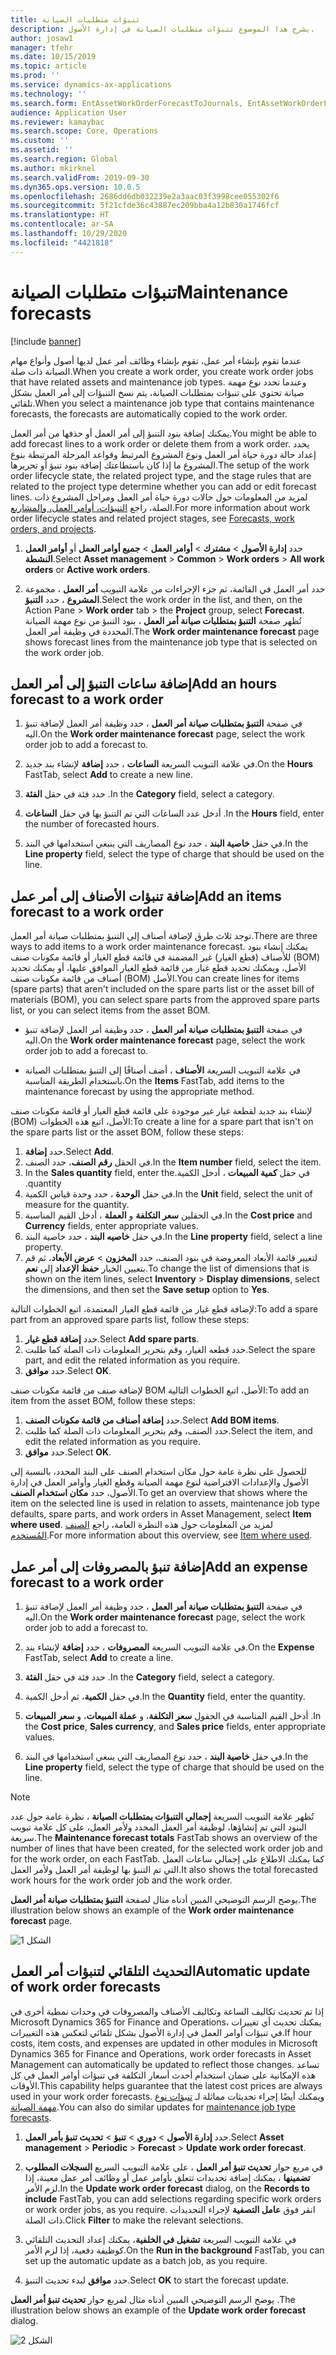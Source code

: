 ```yaml
---
title: تنبؤات متطلبات الصيانة
description: يشرح هذا الموضوع تنبؤات متطلبات الصيانة في إدارة الأصول.
author: josaw1
manager: tfehr
ms.date: 10/15/2019
ms.topic: article
ms.prod: ''
ms.service: dynamics-ax-applications
ms.technology: ''
ms.search.form: EntAssetWorkOrderForecastToJournals, EntAssetWorkOrderForecast
audience: Application User
ms.reviewer: kamaybac
ms.search.scope: Core, Operations
ms.custom: ''
ms.assetid: ''
ms.search.region: Global
ms.author: mkirknel
ms.search.validFrom: 2019-09-30
ms.dyn365.ops.version: 10.0.5
ms.openlocfilehash: 2686dd6db032239e2a3aac03f3998cee055302f6
ms.sourcegitcommit: 5f21cfde36c43887ec209bba4a12b830a1746fcf
ms.translationtype: HT
ms.contentlocale: ar-SA
ms.lasthandoff: 10/29/2020
ms.locfileid: "4421818"
---
```

# <a name="maintenance-forecasts"></a><span data-ttu-id="faa34-103">تنبؤات متطلبات الصيانة</span><span class="sxs-lookup"><span data-stu-id="faa34-103">Maintenance forecasts</span></span>

[!include [banner](../../includes/banner.md)]



<span data-ttu-id="faa34-104">عندما تقوم بإنشاء أمر عمل، تقوم بإنشاء وظائف أمر عمل لديها أصول وأنواع مهام الصيانة ذات صلة.</span><span class="sxs-lookup"><span data-stu-id="faa34-104">When you create a work order, you create work order jobs that have related assets and maintenance job types.</span></span> <span data-ttu-id="faa34-105">وعندما تحدد نوع مهمة صيانة تحتوي على تنبؤات بمتطلبات الصيانة، يتم نسخ التنبؤات إلى أمر العمل بشكل تلقائي.</span><span class="sxs-lookup"><span data-stu-id="faa34-105">When you select a maintenance job type that contains maintenance forecasts, the forecasts are automatically copied to the work order.</span></span>

<span data-ttu-id="faa34-106">يمكنك إضافة بنود التنبؤ إلى أمر العمل أو حذفها من أمر العمل.</span><span class="sxs-lookup"><span data-stu-id="faa34-106">You might be able to add forecast lines to a work order or delete them from a work order.</span></span> <span data-ttu-id="faa34-107">يحدد إعداد حالة دورة حياة أمر العمل ونوع المشروع المرتبط وقواعد المرحلة المرتبطة بنوع المشروع ما إذا كان باستطاعتك إضافة بنود تنبؤ أو تحريرها.</span><span class="sxs-lookup"><span data-stu-id="faa34-107">The setup of the work order lifecycle state, the related project type, and the stage rules that are related to the project type determine whether you can add or edit forecast lines.</span></span> <span data-ttu-id="faa34-108">لمزيد من المعلومات حول حالات دورة حياة أمر العمل ومراحل المشروع ذات الصلة، راجع [التنبؤات، أوامر العمل، والمشاريع](../integration-to-project-management-and-accounting/forecasts-work-orders-and-projects.md).</span><span class="sxs-lookup"><span data-stu-id="faa34-108">For more information about work order lifecycle states and related project stages, see [Forecasts, work orders, and projects](../integration-to-project-management-and-accounting/forecasts-work-orders-and-projects.md).</span></span>

1. <span data-ttu-id="faa34-109">حدد **إدارة الأصول** > **مشترك** > **أوامر العمل** > **جميع أوامر العمل** أو **أوامر العمل النشطة**.</span><span class="sxs-lookup"><span data-stu-id="faa34-109">Select **Asset management** > **Common** > **Work orders** > **All work orders** or **Active work orders**.</span></span>

2. <span data-ttu-id="faa34-110">حدد أمر العمل في القائمة، ثم جزء الإجراءات من علامة التبويب **أمر العمل** ، مجموعة **المشروع** ، حدد **التنبؤ**.</span><span class="sxs-lookup"><span data-stu-id="faa34-110">Select the work order in the list, and then, on the Action Pane > **Work order** tab > the **Project** group, select **Forecast**.</span></span> <span data-ttu-id="faa34-111">تُظهر صفحة **التنبؤ بمتطلبات صيانة أمر العمل** ، بنود التنبؤ من نوع مهمة الصيانة المحددة في وظيفة أمر العمل.</span><span class="sxs-lookup"><span data-stu-id="faa34-111">The **Work order maintenance forecast** page shows forecast lines from the maintenance job type that is selected on the work order job.</span></span>


## <a name="add-an-hours-forecast-to-a-work-order"></a><span data-ttu-id="faa34-112">إضافة ساعات التنبؤ إلى أمر العمل</span><span class="sxs-lookup"><span data-stu-id="faa34-112">Add an hours forecast to a work order</span></span>

1. <span data-ttu-id="faa34-113">في صفحة **التنبؤ بمتطلبات صيانة أمر العمل** ، حدد وظيفة أمر العمل لإضافة تنبؤ اليه.</span><span class="sxs-lookup"><span data-stu-id="faa34-113">On the **Work order maintenance forecast** page, select the work order job to add a forecast to.</span></span>

2. <span data-ttu-id="faa34-114">في علامة التبويب السريعة **الساعات** ، حدد **إضافة** لإنشاء بند جديد.</span><span class="sxs-lookup"><span data-stu-id="faa34-114">On the **Hours** FastTab, select **Add** to create a new line.</span></span>

3. <span data-ttu-id="faa34-115">حدد فئة في حقل **الفئة** .</span><span class="sxs-lookup"><span data-stu-id="faa34-115">In the **Category** field, select a category.</span></span>

4. <span data-ttu-id="faa34-116">أدخل عدد الساعات التي تم التنبؤ بها في حقل **الساعات** .</span><span class="sxs-lookup"><span data-stu-id="faa34-116">In the **Hours** field, enter the number of forecasted hours.</span></span>

5. <span data-ttu-id="faa34-117">في حقل **خاصية البند** ، حدد نوع المصاريف التي ينبغي استخدامها في البند.</span><span class="sxs-lookup"><span data-stu-id="faa34-117">In the **Line property** field, select the type of charge that should be used on the line.</span></span>


## <a name="add-an-items-forecast-to-a-work-order"></a><span data-ttu-id="faa34-118">إضافة تنبؤات الأصناف إلى أمر عمل</span><span class="sxs-lookup"><span data-stu-id="faa34-118">Add an items forecast to a work order</span></span>

<span data-ttu-id="faa34-119">توجد ثلاث طرق لإضافة أصناف إلى التنبؤ بمتطلبات صيانة أمر العمل.</span><span class="sxs-lookup"><span data-stu-id="faa34-119">There are three ways to add items to a work order maintenance forecast.</span></span> <span data-ttu-id="faa34-120">يمكنك إنشاء بنود للأصناف (قطع الغيار) غير المضمنة في قائمة قطع الغيار أو قائمة مكونات صنف (BOM) الأصل، ويمكنك تحديد قطع غيار من قائمة قطع الغيار الموافق عليها، أو يمكنك تحديد أصناف من قائمة مكونات صنف (BOM) الأصل.</span><span class="sxs-lookup"><span data-stu-id="faa34-120">You can create lines for items (spare parts) that aren't included on the spare parts list or the asset bill of materials (BOM), you can select spare parts from the approved spare parts list, or you can select items from the asset BOM.</span></span>

- <span data-ttu-id="faa34-121">في صفحة **التنبؤ بمتطلبات صيانة أمر العمل** ، حدد وظيفة أمر العمل لإضافة تنبؤ اليه.</span><span class="sxs-lookup"><span data-stu-id="faa34-121">On the **Work order maintenance forecast** page, select the work order job to add a forecast to.</span></span>

- <span data-ttu-id="faa34-122">في علامة التبويب السريعة‬ **الأصناف** ، أضف أصنافًا إلى التنبؤ بمتطلبات الصيانة باستخدام الطريقة المناسبة.</span><span class="sxs-lookup"><span data-stu-id="faa34-122">On the **Items** FastTab, add items to the maintenance forecast by using the appropriate method.</span></span>

<span data-ttu-id="faa34-123">لإنشاء بند جديد لقطعة غيار غير موجودة على قائمة قطع الغيار أو قائمة مكونات صنف (BOM) الأصل، اتبع هذه الخطوات:</span><span class="sxs-lookup"><span data-stu-id="faa34-123">To create a line for a spare part that isn't on the spare parts list or the asset BOM, follow these steps:</span></span>

1. <span data-ttu-id="faa34-124">حدد **إضافة**.</span><span class="sxs-lookup"><span data-stu-id="faa34-124">Select **Add**.</span></span>
2. <span data-ttu-id="faa34-125">في الحقل **رقم الصنف**، حدد الصنف.</span><span class="sxs-lookup"><span data-stu-id="faa34-125">In the **Item number** field, select the item.</span></span>
3. <span data-ttu-id="faa34-126">في حقل **‏‫كمية المبيعات** ، أدخل الكمية.</span><span class="sxs-lookup"><span data-stu-id="faa34-126">In the **Sales quantity** field, enter the quantity.</span></span>
4. <span data-ttu-id="faa34-127">في حقل **الوحدة** ، حدد وحدة قياس الكمية.</span><span class="sxs-lookup"><span data-stu-id="faa34-127">In the **Unit** field, select the unit of measure for the quantity.</span></span>
5. <span data-ttu-id="faa34-128">في الحقلين **سعر التكلفة** و **العملة** ، أدخل القيم المناسبة.</span><span class="sxs-lookup"><span data-stu-id="faa34-128">In the **Cost price** and **Currency** fields, enter appropriate values.</span></span>
6. <span data-ttu-id="faa34-129">في حقل **خاصيه البند** ، حدد خاصية البند.</span><span class="sxs-lookup"><span data-stu-id="faa34-129">In the **Line property** field, select a line property.</span></span>
7. <span data-ttu-id="faa34-130">لتغيير قائمة الأبعاد المعروضة في بنود الصنف، حدد **المخزون** > **عرض الأبعاد**‬، ثم قم بتعيين الخيار **حفظ الإعداد** إلى **نعم**.</span><span class="sxs-lookup"><span data-stu-id="faa34-130">To change the list of dimensions that is shown on the item lines, select **Inventory** > **Display dimensions**, select the dimensions, and then set the **Save setup** option to **Yes**.</span></span>

<span data-ttu-id="faa34-131">لإضافة قطع غيار من قائمة قطع الغيار المعتمدة، اتبع الخطوات التالية:</span><span class="sxs-lookup"><span data-stu-id="faa34-131">To add a spare part from an approved spare parts list, follow these steps:</span></span>

1. <span data-ttu-id="faa34-132">حدد **إضافة قطع غيار**.</span><span class="sxs-lookup"><span data-stu-id="faa34-132">Select **Add spare parts**.</span></span>
2. <span data-ttu-id="faa34-133">حدد قطعه الغيار، وقم بتحرير المعلومات ذات الصلة كما طلبت.</span><span class="sxs-lookup"><span data-stu-id="faa34-133">Select the spare part, and edit the related information as you require.</span></span>
3. <span data-ttu-id="faa34-134">حدد **موافق**.</span><span class="sxs-lookup"><span data-stu-id="faa34-134">Select **OK**.</span></span>

<span data-ttu-id="faa34-135">لإضافة صنف من قائمة مكونات صنف BOM الأصل، اتبع الخطوات التالية:</span><span class="sxs-lookup"><span data-stu-id="faa34-135">To add an item from the asset BOM, follow these steps:</span></span>

1. <span data-ttu-id="faa34-136">حدد **إضافة أصناف من قائمة مكونات الصنف**.</span><span class="sxs-lookup"><span data-stu-id="faa34-136">Select **Add BOM items**.</span></span>
2. <span data-ttu-id="faa34-137">حدد الصنف، وقم بتحرير المعلومات ذات الصلة كما طلبت.</span><span class="sxs-lookup"><span data-stu-id="faa34-137">Select the item, and edit the related information as you require.</span></span>
3. <span data-ttu-id="faa34-138">حدد **موافق**.</span><span class="sxs-lookup"><span data-stu-id="faa34-138">Select **OK**.</span></span>

<span data-ttu-id="faa34-139">للحصول على نظرة عامة حول مكان استخدام الصنف على البند المحدد، بالنسبة إلى الأصول والإعدادات الافتراضية لنوع مهمة الصيانة وقطع الغيار وأوامر العمل في إدارة الأصول، حدد **مكان استخدام الصنف**.</span><span class="sxs-lookup"><span data-stu-id="faa34-139">To get an overview that shows where the item on the selected line is used in relation to assets, maintenance job type defaults, spare parts, and work orders in Asset Management, select **Item where used**.</span></span> <span data-ttu-id="faa34-140">لمزيد من المعلومات حول هذه النظرة العامة، راجع [الصنف المُستخدم](../controlling-and-reporting/item-where-used.md).</span><span class="sxs-lookup"><span data-stu-id="faa34-140">For more information about this overview, see [Item where used](../controlling-and-reporting/item-where-used.md).</span></span>


## <a name="add-an-expense-forecast-to-a-work-order"></a><span data-ttu-id="faa34-141">إضافة تنبؤ بالمصروفات إلى أمر عمل</span><span class="sxs-lookup"><span data-stu-id="faa34-141">Add an expense forecast to a work order</span></span>

1. <span data-ttu-id="faa34-142">في صفحة **التنبؤ بمتطلبات صيانة أمر العمل** ، حدد وظيفة أمر العمل لإضافة تنبؤ اليه.</span><span class="sxs-lookup"><span data-stu-id="faa34-142">On the **Work order maintenance forecast** page, select the work order job to add a forecast to.</span></span>

2. <span data-ttu-id="faa34-143">في علامة التبويب السريعة **المصروفات** ، حدد **إضافة** لإنشاء بند.</span><span class="sxs-lookup"><span data-stu-id="faa34-143">On the **Expense** FastTab, select **Add** to create a line.</span></span>

3. <span data-ttu-id="faa34-144">حدد فئة في حقل **الفئة** .</span><span class="sxs-lookup"><span data-stu-id="faa34-144">In the **Category** field, select a category.</span></span>

4. <span data-ttu-id="faa34-145">في حقل **الكمية**، ثم أدخل الكمية.</span><span class="sxs-lookup"><span data-stu-id="faa34-145">In the **Quantity** field, enter the quantity.</span></span>

5. <span data-ttu-id="faa34-146">أدخل القيم المناسبة في الحقول **سعر التكلفة**، و **عملة المبيعات**، و **سعر المبيعات** .</span><span class="sxs-lookup"><span data-stu-id="faa34-146">In the **Cost price**, **Sales currency**, and **Sales price** fields, enter appropriate values.</span></span>

6. <span data-ttu-id="faa34-147">في حقل **خاصية البند** ، حدد نوع المصاريف التي ينبغي استخدامها في البند.</span><span class="sxs-lookup"><span data-stu-id="faa34-147">In the **Line property** field, select the type of charge that should be used on the line.</span></span>

>[!NOTE]
><span data-ttu-id="faa34-148">تُظهر علامة التبويب السريعة **إجمالي التنبؤات بمتطلبات الصيانة** ، نظرة عامة حول عدد البنود التي تم إنشاؤها، لوظيفة أمر العمل المحدد ولأمر العمل، على كل علامة تبويب سريعة.</span><span class="sxs-lookup"><span data-stu-id="faa34-148">The **Maintenance forecast totals** FastTab shows an overview of the number of lines that have been created, for the selected work order job and for the work order, on each FastTab.</span></span> <span data-ttu-id="faa34-149">كما يمكنك الاطلاع على إجمالي ساعات العمل التي تم التنبؤ بها لوظيفة أمر العمل ولأمر العمل.</span><span class="sxs-lookup"><span data-stu-id="faa34-149">It also shows the total forecasted work hours for the work order job and the work order.</span></span>

<span data-ttu-id="faa34-150">يوضح الرسم التوضيحي المبين أدناه مثال لصفحة **التنبؤ بمتطلبات صيانة أمر العمل‬**.</span><span class="sxs-lookup"><span data-stu-id="faa34-150">The illustration below shows an example of the **Work order maintenance forecast** page.</span></span>

![الشكل 1](media/06-work-orders.png)


## <a name="automatic-update-of-work-order-forecasts"></a><span data-ttu-id="faa34-152">التحديث التلقائي لتنبؤات أمر العمل</span><span class="sxs-lookup"><span data-stu-id="faa34-152">Automatic update of work order forecasts</span></span>

<span data-ttu-id="faa34-153">إذا تم تحديث تكاليف الساعة وتكاليف الأصناف والمصروفات في وحدات نمطية أخرى في Microsoft Dynamics 365 for Finance and Operations، يمكنك تحديث أي تغييرات في تنبؤات أوامر العمل في إدارة الأصول بشكل تلقائي لتعكس هذه التغييرات.</span><span class="sxs-lookup"><span data-stu-id="faa34-153">If hour costs, item costs, and expenses are updated in other modules in Microsoft Dynamics 365 for Finance and Operations, work order forecasts in Asset Management can automatically be updated to reflect those changes.</span></span> <span data-ttu-id="faa34-154">تساعد هذه الإمكانية على ضمان استخدام أحدث أسعار التكلفة في تنبؤات أوامر العمل في كل الأوقات.</span><span class="sxs-lookup"><span data-stu-id="faa34-154">This capability helps guarantee that the latest cost prices are always used in your work order forecasts.</span></span> <span data-ttu-id="faa34-155">ويمكنك أيضًا إجراء تحديثات مماثلة لـ [تنبؤات نوع مهمة الصيانة](../setup-for-work-orders/job-groups-and-job-types-variants-trades-and-checklists.md).</span><span class="sxs-lookup"><span data-stu-id="faa34-155">You can also do similar updates for [maintenance job type forecasts](../setup-for-work-orders/job-groups-and-job-types-variants-trades-and-checklists.md).</span></span>

1. <span data-ttu-id="faa34-156">حدد **إدارة الأصول** > **دوري** > **تنبؤ** > **تحديث تنبؤ بأمر العمل**.</span><span class="sxs-lookup"><span data-stu-id="faa34-156">Select **Asset management** > **Periodic** > **Forecast** > **Update work order forecast**.</span></span>

2. <span data-ttu-id="faa34-157">في مربع حوار **تحديث تنبؤ أمر العمل** ، على علامة التبويب السريع **‏‫السجلات المطلوب تضمينها‬** ، يمكنك إضافة تحديدات تتعلق بأوامر عمل أو وظائف أمر عمل معينة، إذا لزم الأمر.</span><span class="sxs-lookup"><span data-stu-id="faa34-157">In the **Update work order forecast** dialog, on the **Records to include** FastTab, you can add selections regarding specific work orders or work order jobs, as you require.</span></span> <span data-ttu-id="faa34-158">انقر فوق **عامل التصفية** لإجراء التحديدات ذات الصلة.</span><span class="sxs-lookup"><span data-stu-id="faa34-158">Click **Filter** to make the relevant selections.</span></span>

3. <span data-ttu-id="faa34-159">في علامة التبويب السريعة **تشغيل في الخلفية‬**، يمكنك إعداد التحديث التلقائي كوظيفة دفعية، إذا لزم الأمر.</span><span class="sxs-lookup"><span data-stu-id="faa34-159">On the **Run in the background** FastTab, you can set up the automatic update as a batch job, as you require.</span></span>

4. <span data-ttu-id="faa34-160">حدد **موافق** لبدء تحديث التنبؤ.</span><span class="sxs-lookup"><span data-stu-id="faa34-160">Select **OK** to start the forecast update.</span></span>


<span data-ttu-id="faa34-161">يوضح الرسم التوضيحي المبين أدناه مثال لمربع حوار **تحديث تنبؤ أمر العمل‬** .</span><span class="sxs-lookup"><span data-stu-id="faa34-161">The illustration below shows an example of the **Update work order forecast** dialog.</span></span>

![الشكل 2](media/07-work-orders.png)
